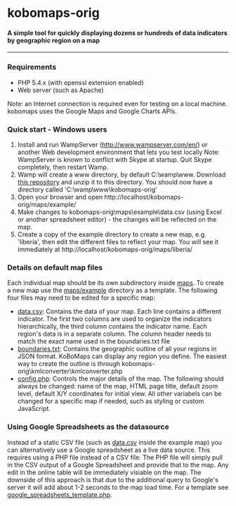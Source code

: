 # kobomaps-orig
#### A simple tool for quickly displaying dozens or hundreds of data indicators by geographic region on a map
------------------------------

### Requirements
* PHP 5.4.x (with openssl extension enabled)
* Web server (such as Apache)

Note: an Internet connection is required even for testing on a local machine. kobomaps uses the Google Maps and Google Charts APIs. 

### Quick start - Windows users
1. Install and run WampServer (http://www.wampserver.com/en/) or another Web development environment that lets you test locally
    Note: WampServer is known to conflict with Skype at startup. Quit Skype completely, then restart Wamp.
1. Wamp will create a www directory, by default C:\wamp\www. Download [this repository](https://github.com/kobotoolbox/kobomaps-orig/archive/master.zip) and unzip it to this directory. You should now have a directory called 'C:\wamp\www\kobomaps-orig'
1. Open your browser and open http://localhost/kobomaps-orig/maps/example/ 
1. Make changes to kobomaps-orig\maps\example\data.csv (using Excel or another spreadsheet editor) - the changes will be reflected on the map. 
1. Create a copy of the example directory to create a new map, e.g. 'liberia', then edit the different files to reflect your map. You will see it immediately at http://localhost/kobomaps-orig/maps/liberia/

### Details on default map files
Each individual map should be its own subdirectory inside [maps](maps/). To create a new map use the [maps/example](maps/example) directory as a template. The following four files may need to be edited for a specific map: 

* [data.csv](maps/example/data.csv): Contains the data of your map. Each line contains a different indicator. The first two columns are used to organize the indicators hierarchically, the third column contains the indicator name. Each region's data is in a separate column. The column header needs to match the exact name used in the boundaries.txt file
* [boundaries.txt](maps/example/boundaries.txt): Contains the geographic outline of all your regions in JSON format. KoBoMaps can display any region you define. The easiest way to create the outline is through kobomaps-orig\kmlconverter\kmlconverter.php
* [config.php](maps/example/config.php): Controls the major details of the map. The following should always be changed: name of the map, HTML page title, default zoom level, default X/Y coordinates for initial view. All other variabels can be changed for a specific map if needed, such as styling or custom JavaScript. 

### Using Google Spreadsheets as the datasource
Instead of a static CSV file (such as [data.csv](maps/example/data.csv) inside the example map) you can alternatively use a Google spreadsheet as a live data source. This requires using a PHP file instead of a CSV file. The PHP file will simply pull in the CSV output of a Google Spreadsheet and provide that to the map. Any edit in the online table will be immediately visiable on the map. The downside of this approach is that due to the additional query to Google's server it will add about 1-2 seconds to the map load time. For a template see [google_spreadsheets_template.php](maps/google_spreadsheets_template.php). 
